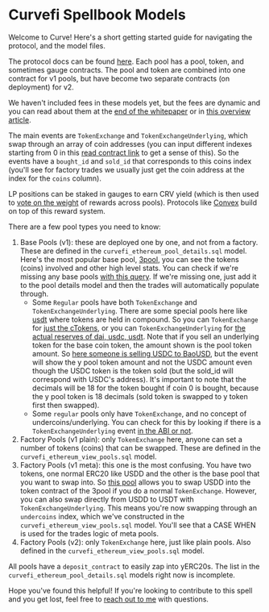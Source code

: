 # Curvefi Spellbook Models 

Welcome to Curve! Here's a short getting started guide for navigating the protocol, and the model files. 

The protocol docs can be found [here](https://resources.curve.fi/). Each pool has a pool, token, and sometimes gauge contracts. The pool and token are combined into one contract for v1 pools, but have become two separate contracts (on deployment) for v2.

We haven't included fees in these models yet, but the fees are dynamic and you can read about them at the [end of the whitepaper](https://classic.curve.fi/files/crypto-pools-paper.pdf) or in [this overview article](https://nagaking.substack.com/p/deep-dive-curve-v2-parameters).

The main events are `TokenExchange` and `TokenExchangeUnderlying`, which swap through an array of coin addresses (you can input different indexes starting from 0 in this [read contract link](https://etherscan.io/address/0xbebc44782c7db0a1a60cb6fe97d0b483032ff1c7#readContract) to get a sense of this). So the events have a `bought_id` and `sold_id` that corresponds to this coins index (you'll see for factory trades we usually just get the coin address at the index for the `coins` column).

LP positions can be staked in gauges to earn CRV yield (which is then used to [vote on the weight](https://dao.curve.fi/gaugeweight) of rewards across pools). Protocols like [Convex](https://www.convexfinance.com/stake) build on top of this reward system.

There are a few pool types you need to know: 
1. Base Pools (v1): these are deployed one by one, and not from a factory. These are defined in the `curvefi_ethereum_pool_details.sql` model. Here's the most popular base pool, [3pool](https://curve.fi/#/ethereum/pools/3pool/deposit), you can see the tokens (coins) involved and other high level stats. You can check if we're missing any base pools [with this query](https://dune.com/queries/1927331). If we're missing one, just add it to the pool details model and then the trades will automatically populate through.
    - Some `Regular` pools have both `TokenExchange` and `TokenExchangeUnderlying`. There are some special pools here like [usdt](https://etherscan.io/address/0x52ea46506b9cc5ef470c5bf89f17dc28bb35d85c#readContract) where tokens are held in compound. So you can `TokenExchange` for [just the cTokens](https://etherscan.io/tx/0x79b2880bb2e684a64a5bdfd76dd06edd76675ba161d0ad42f919806e87e8cdac), or you can `TokenExchangeUnderlying` for [the actual reserves of dai, usdc, usdt](https://etherscan.io/tx/0x219ff387329417ebd082a51d15d193adcd343e7a07d436cd0aa2697b25e2e32d). Note that if you sell an underlying token for the base coin token, the amount shown is the pool token amount. So [here someone is selling USDC to BaoUSD](https://etherscan.io/tx/0xee63bdb6adf42f21c6796465cd0d48e6a6c2918f929004489a6445147916c7e5), but the event will show the y pool token amount and not the USDC amount even though the USDC token is the token sold (but the sold_id will correspond with USDC's address). It's important to note that the decimals will be 18 for the token bought if coin 0 is bought, because the y pool token is 18 decimals (sold token is swapped to y token first then swapped).
    - Some `regular` pools only have `TokenExchange`, and no concept of undercoins/underlying. You can check for this by looking if there is a `TokenExchangeUnderlying` event [in the ABI or not](https://dune.com/queries/1537319/2577384?contract_t6c1ea=0x890f4e345B1dAED0367A877a1612f86A1f86985f).
2. Factory Pools (v1 plain): only `TokenExchange` here, anyone can set a number of tokens (coins) that can be swapped. These are defined in the `curvefi_ethereum_view_pools.sql` model.
3. Factory Pools (v1 meta): this one is the most confusing. You have two tokens, one normal ERC20 like USDD and the other is the base pool that you want to swap into. So [this pool](https://curve.fi/#/ethereum/pools/factory-v2-116/deposit) allows you to swap USDD into the token contract of the 3pool if you do a normal `TokenExchange`. However, you can also swap directly from USDD to USDT with `TokenExchangeUnderlying`. This means you're now swapping through an `undercoins` index, which we've constructed in the `curvefi_ethereum_view_pools.sql` model. You'll see that a CASE WHEN is used for the trades logic of meta pools.
4. Factory Pools (v2): only `TokenExchange` here, just like plain pools. Also defined in the `curvefi_ethereum_view_pools.sql` model.

All pools have a `deposit_contract` to easily zap into yERC20s. The list in the `curvefi_ethereum_pool_details.sql` models right now is incomplete.

Hope you've found this helpful! If you're looking to contribute to this spell and you get lost, feel free to [reach out to me](https://twitter.com/andrewhong5297) with questions.
